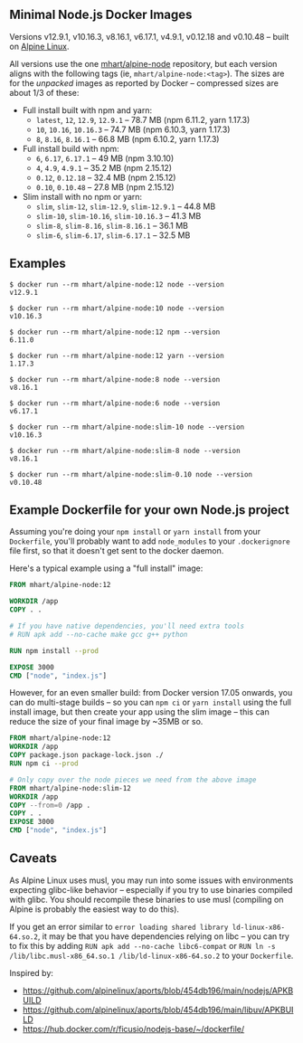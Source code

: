 Minimal Node.js Docker Images
-----------------------------

Versions v12.9.1, v10.16.3, v8.16.1, v6.17.1, v4.9.1, v0.12.18 and v0.10.48 –
built on [Alpine Linux](https://alpinelinux.org/).

All versions use the one [mhart/alpine-node](https://hub.docker.com/r/mhart/alpine-node/) repository,
but each version aligns with the following tags (ie, `mhart/alpine-node:<tag>`). The sizes are for the
*unpacked* images as reported by Docker – compressed sizes are about 1/3 of these:

- Full install built with npm and yarn:
  - `latest`, `12`, `12.9`, `12.9.1` – 78.7 MB (npm 6.11.2, yarn 1.17.3)
  - `10`, `10.16`, `10.16.3` – 74.7 MB (npm 6.10.3, yarn 1.17.3)
  - `8`, `8.16`, `8.16.1` – 66.8 MB (npm 6.10.2, yarn 1.17.3)
- Full install build with npm:
  - `6`, `6.17`, `6.17.1` – 49 MB (npm 3.10.10)
  - `4`, `4.9`, `4.9.1` – 35.2 MB (npm 2.15.12)
  - `0.12`, `0.12.18` – 32.4 MB (npm 2.15.12)
  - `0.10`, `0.10.48` – 27.8 MB (npm 2.15.12)
- Slim install with no npm or yarn:
  - `slim`, `slim-12`, `slim-12.9`, `slim-12.9.1` – 44.8 MB
  - `slim-10`, `slim-10.16`, `slim-10.16.3` – 41.3 MB
  - `slim-8`, `slim-8.16`, `slim-8.16.1` – 36.1 MB
  - `slim-6`, `slim-6.17`, `slim-6.17.1` – 32.5 MB

Examples
--------

```console
$ docker run --rm mhart/alpine-node:12 node --version
v12.9.1

$ docker run --rm mhart/alpine-node:10 node --version
v10.16.3

$ docker run --rm mhart/alpine-node:12 npm --version
6.11.0

$ docker run --rm mhart/alpine-node:12 yarn --version
1.17.3

$ docker run --rm mhart/alpine-node:8 node --version
v8.16.1

$ docker run --rm mhart/alpine-node:6 node --version
v6.17.1

$ docker run --rm mhart/alpine-node:slim-10 node --version
v10.16.3

$ docker run --rm mhart/alpine-node:slim-8 node --version
v8.16.1

$ docker run --rm mhart/alpine-node:slim-0.10 node --version
v0.10.48
```

Example Dockerfile for your own Node.js project
-----------------------------------------------

Assuming you're doing your `npm install` or `yarn install` from your
`Dockerfile`, you'll probably want to add `node_modules` to your
`.dockerignore` file first, so that it doesn't get sent to the docker daemon.

Here's a typical example using a "full install" image:

```Dockerfile
FROM mhart/alpine-node:12

WORKDIR /app
COPY . .

# If you have native dependencies, you'll need extra tools
# RUN apk add --no-cache make gcc g++ python

RUN npm install --prod

EXPOSE 3000
CMD ["node", "index.js"]
```

However, for an even smaller build: from Docker version 17.05 onwards, you can
do multi-stage builds – so you can `npm ci` or `yarn install` using the
full install image, but then create your app using the slim image –
this can reduce the size of your final image by ~35MB or so.

```Dockerfile
FROM mhart/alpine-node:12
WORKDIR /app
COPY package.json package-lock.json ./
RUN npm ci --prod

# Only copy over the node pieces we need from the above image
FROM mhart/alpine-node:slim-12
WORKDIR /app
COPY --from=0 /app .
COPY . .
EXPOSE 3000
CMD ["node", "index.js"]
```

Caveats
-------

As Alpine Linux uses musl, you may run into some issues with environments
expecting glibc-like behavior – especially if you try to use binaries compiled
with glibc. You should recompile these binaries to use musl (compiling on
Alpine is probably the easiest way to do this).

If you get an error similar to `error loading shared library ld-linux-x86-64.so.2`, it may be that you have dependencies relying on libc – you can try to fix this by adding `RUN apk add --no-cache libc6-compat` or `RUN ln -s /lib/libc.musl-x86_64.so.1 /lib/ld-linux-x86-64.so.2` to your `Dockerfile`.

Inspired by:

- https://github.com/alpinelinux/aports/blob/454db196/main/nodejs/APKBUILD
- https://github.com/alpinelinux/aports/blob/454db196/main/libuv/APKBUILD
- https://hub.docker.com/r/ficusio/nodejs-base/~/dockerfile/
